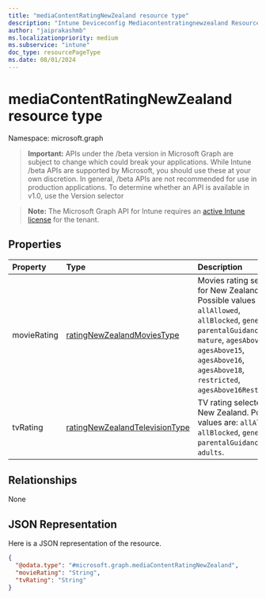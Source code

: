 ```yaml
---
title: "mediaContentRatingNewZealand resource type"
description: "Intune Deviceconfig Mediacontentratingnewzealand Resources ."
author: "jaiprakashmb"
ms.localizationpriority: medium
ms.subservice: "intune"
doc_type: resourcePageType
ms.date: 08/01/2024
---
```


# mediaContentRatingNewZealand resource type

Namespace: microsoft.graph

> **Important:** APIs under the /beta version in Microsoft Graph are subject to change which could break your applications. While Intune /beta APIs are supported by Microsoft, you should use these at your own discretion. In general, /beta APIs are not recommended for use in production applications. To determine whether an API is available in v1.0, use the Version selector

> **Note:** The Microsoft Graph API for Intune requires an [active Intune license](https://go.microsoft.com/fwlink/?linkid=839381) for the tenant.



## Properties
|Property|Type|Description|
|:---|:---|:---|
|movieRating|[ratingNewZealandMoviesType](../resources/intune-deviceconfig-ratingnewzealandmoviestype.md)|Movies rating selected for New Zealand. Possible values are: `allAllowed`, `allBlocked`, `general`, `parentalGuidance`, `mature`, `agesAbove13`, `agesAbove15`, `agesAbove16`, `agesAbove18`, `restricted`, `agesAbove16Restricted`.|
|tvRating|[ratingNewZealandTelevisionType](../resources/intune-deviceconfig-ratingnewzealandtelevisiontype.md)|TV rating selected for New Zealand. Possible values are: `allAllowed`, `allBlocked`, `general`, `parentalGuidance`, `adults`.|

## Relationships
None

## JSON Representation
Here is a JSON representation of the resource.
<!-- {
  "blockType": "resource",
  "@odata.type": "microsoft.graph.mediaContentRatingNewZealand"
}
-->
``` json
{
  "@odata.type": "#microsoft.graph.mediaContentRatingNewZealand",
  "movieRating": "String",
  "tvRating": "String"
}
```